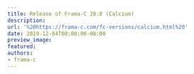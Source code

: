 ```yaml
---
title: Release of Frama-C 20.0 (Calcium)
description:
url: '%20https://frama-c.com/fc-versions/calcium.html%20'
date: 2019-12-04T00:00:00-00:00
preview_image:
featured:
authors:
- frama-c
---
```



